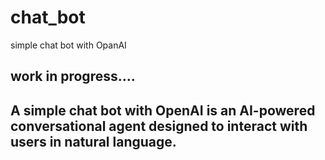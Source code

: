 # chat_bot
simple chat bot with OpanAI
  
  
**work in progress....**
---  
  


A simple chat bot with OpenAI is an AI-powered conversational agent designed to interact with users in natural language.  
---
